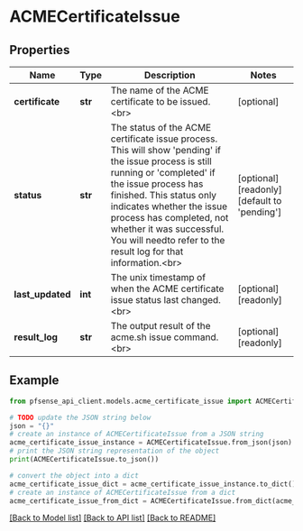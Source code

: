 # ACMECertificateIssue


## Properties

Name | Type | Description | Notes
------------ | ------------- | ------------- | -------------
**certificate** | **str** | The name of the ACME certificate to be issued.&lt;br&gt; | [optional] 
**status** | **str** | The status of the ACME certificate issue process. This will show &#39;pending&#39; if the issue process is still running or &#39;completed&#39; if the issue process has finished. This status only indicates whether the issue process has completed, not whether it was successful. You will needto refer to the result log for that information.&lt;br&gt; | [optional] [readonly] [default to 'pending']
**last_updated** | **int** | The unix timestamp of when the ACME certificate issue status last changed.&lt;br&gt; | [optional] [readonly] 
**result_log** | **str** | The output result of the acme.sh issue command.&lt;br&gt; | [optional] [readonly] 

## Example

```python
from pfsense_api_client.models.acme_certificate_issue import ACMECertificateIssue

# TODO update the JSON string below
json = "{}"
# create an instance of ACMECertificateIssue from a JSON string
acme_certificate_issue_instance = ACMECertificateIssue.from_json(json)
# print the JSON string representation of the object
print(ACMECertificateIssue.to_json())

# convert the object into a dict
acme_certificate_issue_dict = acme_certificate_issue_instance.to_dict()
# create an instance of ACMECertificateIssue from a dict
acme_certificate_issue_from_dict = ACMECertificateIssue.from_dict(acme_certificate_issue_dict)
```
[[Back to Model list]](../README.md#documentation-for-models) [[Back to API list]](../README.md#documentation-for-api-endpoints) [[Back to README]](../README.md)



